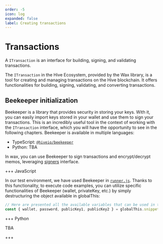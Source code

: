 ```yaml
---
order: -5
icon: log
expanded: false
label: Creating transactions
---
```


# Transactions

A `ITransaction` is an interface for building, signing, and validating transactions.

The `ITransaction` in the Hive Ecosystem, provided by the Wax library, is a tool for creating and managing transactions on the Hive blockchain. It offers functionalities for building, signing, validating, and converting transactions.

## Beekeeper initialization

Beekeeper is a library that provides security in storing your keys. With it, you can easily import keys stored in your wallet and use them to sign your transactions. This is an incredibly useful tool in the context of working with the `ITransaction` interface, which you will have the opportunity to see in the following chapters. Beekeeper is available in multiple languages:

- TypeScript: [`@hiveio/beekeeper`](https://www.npmjs.com/package/@hiveio/beekeeper)
- Python: TBA

In wax, you can use Beekeeper to sign transactions and encrypt/decrypt memos, leveraging [signers](../signers) interface.

+++ JavaScript

In our test environment, we have used Beekeeper in [`runner.js`](https://stackblitz.com/github/openhive-network/wax-doc-snippets?file=scripts%2Frunner.js). Thanks to this functionality, to execute code examples, you can utilize specific functionalities of Beekeeper (wallet, privateKey, etc.) by simply destructuring the object available in globalThis:

```javascript
// Here are presented all the available variables that can be used in the examples.
const { wallet, password, publicKey1, publicKey2 } = globalThis.snippetsBeekeeperData
```

+++ Python

TBA

+++
